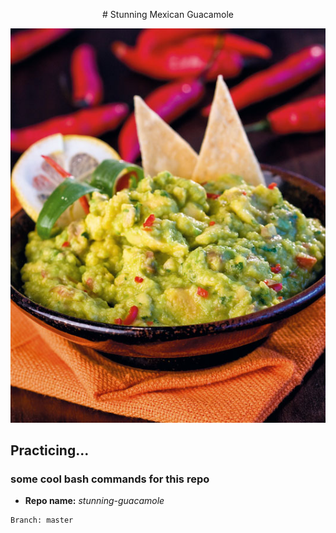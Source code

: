 <p align="center"># Stunning Mexican Guacamole</p>
<p align="center">
  <img src="screenshot.jpg" />
</p>

## Practicing...
### some cool bash commands for this repo
* **Repo name:** *stunning-guacamole*
```
Branch: master
``` 
